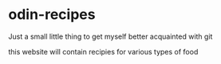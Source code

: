 # odin-recipes
Just a small little thing to get myself better acquainted with git

this website will contain recipies for various types of food

